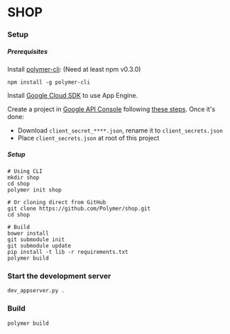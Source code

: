# SHOP

### Setup

##### Prerequisites

Install [polymer-cli](https://github.com/Polymer/polymer-cli):
(Need at least npm v0.3.0)

    npm install -g polymer-cli

Install [Google Cloud SDK](https://cloud.google.com/sdk/) to use App Engine.

Create a project in [Google API Console](https://console.developers.google.com/) following [these steps](https://developers.google.com/identity/sign-in/web/devconsole-project).
Once it's done:
* Download `client_secret_****.json`, rename it to `client_secrets.json`
* Place `client_secrets.json` at root of this project

##### Setup
    # Using CLI
    mkdir shop
    cd shop
    polymer init shop

    # Or cloning direct from GitHub
    git clone https://github.com/Polymer/shop.git
    cd shop

    # Build
    bower install
    git submodule init
    git submodule update
    pip install -t lib -r requirements.txt
    polymer build

### Start the development server

    dev_appserver.py .

### Build

    polymer build
